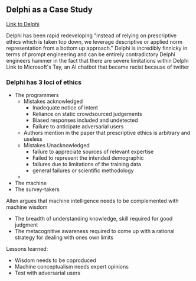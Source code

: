 
## Delphi as a Case Study
[Link to Delphi](https://delphi.allenai.org/)

Delphi has been rapid redeveloping
"instead of relying on prescriptive ethics which is taken top down, we leverage descriptive or applied norm representation from a bottom up approach."
Delphi is incredibly finnicky in terms of prompt engineering and can be entirely contradictory
Delphi engineers hammer in the fact that there are severe limitations within Delphi
Link to Microsoft's Tay, an AI chatbot that became racist because of twitter

### Delphi has 3 loci of ethics
* The programmers
	* Mistakes acknowledged
		* Inadequate notice of intent
		* Reliance on static crowdsourced judgements
		* Biased responses included and undetected
		* Failure to anticipate adversarial users
	* Authors mention in the paper that prescriptive ethics is arbitrary and useless
	* Mistakes Unacknowledged
		* failure to appreciate sources of relevant expertise
		* Failed to represent the intended demographic
		* failures due to limitations of the training data
		* general failures or scientific methodology
	*  
* The machine
* The survey-takers 

Allen argues that machine intelligence needs to be complemented with machine wisdom
* The breadth of understanding knowledge, skill required for good judgment
* The metacognitive awareness required to come up with a rational strategy for dealing with ones own limits

Lessons learned:
* Wisdom needs to be coproduced
* Machine conceptualism needs expert opinions
* Test with adversarial users

